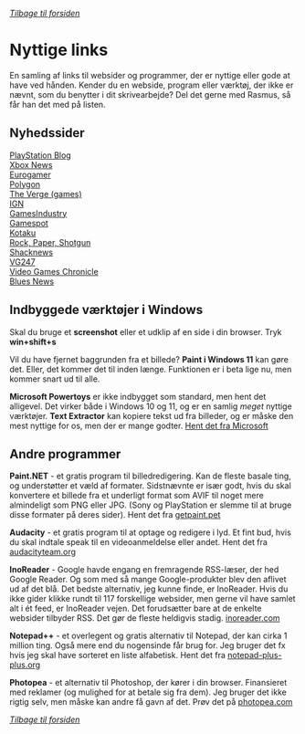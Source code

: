 *[Tilbage til forsiden](index.html)*

# Nyttige links
En samling af links til websider og programmer, der er nyttige eller gode at have ved hånden. Kender du en webside, program eller værktøj, der ikke er nævnt, som du benytter i dit skrivearbejde? Del det gerne med Rasmus, så får han det med på listen.


## Nyhedssider

[PlayStation Blog](https://blog.playstation.com/)  
[Xbox News](https://news.xbox.com/en-us/)  
[Eurogamer](https://www.eurogamer.net/)  
[Polygon](https://www.polygon.com/)  
[The Verge (games)](https://www.theverge.com/games)  
[IGN](https://nordic.ign.com/)  
[GamesIndustry](https://www.gamesindustry.biz/)  
[Gamespot](https://www.gamespot.com/)  
[Kotaku](https://kotaku.com/)  
[Rock, Paper, Shotgun](https://www.rockpapershotgun.com/)  
[Shacknews](https://www.shacknews.com/)  
[VG247](https://www.vg247.com/)  
[Video Games Chronicle](https://www.videogameschronicle.com/)  
[Blues News](https://www.bluesnews.com/)  

## Indbyggede værktøjer i Windows
Skal du bruge et **screenshot** eller et udklip af en side i din browser. Tryk **win+shift+s**

Vil du have fjernet baggrunden fra et billede? **Paint i Windows 11** kan gøre det. Eller, det kommer det til inden længe. Funktionen er i beta lige nu, men kommer snart ud til alle.

**Microsoft Powertoys** er ikke indbygget som standard, men hent det alligevel. Det virker både i Windows 10 og 11, og er en samlig *meget* nyttige værktøjer. **Text Extractor** kan kopiere tekst ud fra billeder, og er måske den mest nyttige for os, men der er mange godter. [Hent det fra Microsoft](https://learn.microsoft.com/en-us/windows/powertoys/)

## Andre programmer
**Paint.NET** - et gratis program til billedredigering. Kan de fleste basale ting, og understøtter et væld af formater. Sidstnævnte er især godt, hvis du skal konvertere et billede fra et underligt format som AVIF til noget mere almindeligt som PNG eller JPG. (Sony og PlayStation er slemme til at bruge disse formater på deres sider). Hent det fra [getpaint.pet](https://www.getpaint.net)

**Audacity** - et gratis program til at optage og redigere i lyd. Et fint bud, hvis du skal indtale speak til en videoanmeldelse eller andet. Hent det fra [audacityteam.org](https://www.audacityteam.org/)

**InoReader** - Google havde engang en fremragende RSS-læser, der hed Google Reader. Og som med så mange Google-produkter blev den aflivet ud af det blå. Det bedste alternativ, jeg kunne finde, er InoReader. Hvis du ikke gider klikke rundt til 117 forskellige websider, men gerne vil have samlet alt i ét feed, er InoReader vejen. Det forudsætter bare at de enkelte websider tilbyder RSS. Det gør de fleste heldigvis stadig. [inoreader.com](https://www.inoreader.com/)

**Notepad++** - et overlegent og gratis alternativ til Notepad, der kan cirka 1 million ting. Også mere end du nogensinde får brug for. Jeg bruger det fx hvis jeg skal have sorteret en liste alfabetisk. Hent det fra [notepad-plus-plus.org](https://notepad-plus-plus.org/)

**Photopea** - et alternativ til Photoshop, der kører i din browser. Finansieret med reklamer (og mulighed for at betale sig fra dem). Jeg bruger det ikke rigtig selv, men måske kan andre få gavn af det. Prøv det på [photopea.com](https://www.photopea.com/)

*[Tilbage til forsiden](index.html)*